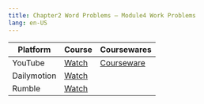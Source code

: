 ```yaml
---
title: Chapter2 Word Problems – Module4 Work Problems
lang: en-US
---
```


| Platform   | Course                                                                                      | Coursewares                                                       |
|-------------|----------------------------------------------------------------------------------------------|-------------------------------------------------------------------|
| YouTube     | [Watch](https://www.youtube.com/watch?v=gJwDk4zZ004&list=PLm0MFkgiW1JgKq1kku2WxmrElFbDl7p_s) | [Courseware](../../public/math/Core%20Courses/pdf/Courseware.pdf) |
| Dailymotion | [Watch](https://www.dailymotion.com/video/x9gfpza?playlist=x9h6d2)                           |                                                                   |
| Rumble      | [Watch](https://rumble.com/v6s9581-11-chapter2-word-problems-module4-engineering-problems.html)                                    |                                                                   |



